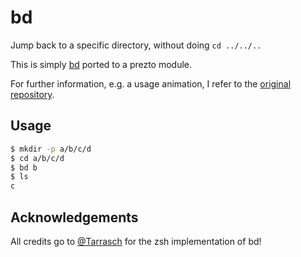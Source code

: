 # bd
Jump back to a specific directory, without doing `cd ../../..`

This is simply [bd](https://github.com/Tarrasch/zsh-bd) ported to a prezto module.

For further information, e.g. a usage animation, I refer to the [original repository](https://github.com/Tarrasch/zsh-bd).

## Usage
```zsh
$ mkdir -p a/b/c/d
$ cd a/b/c/d
$ bd b
$ ls
c
```

## Acknowledgements
All credits go to [@Tarrasch](https://github.com/Tarrasch) for the zsh implementation of bd!
